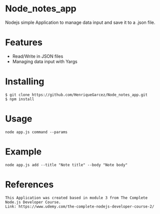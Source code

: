# Node_notes_app
 Nodejs simple Application to manage data input and save it to a .json file.
 #  Features
  - Read/Write in JSON files
  - Managing data input with Yargs
 #  Installing
    $ git clone https://github.com/HenriqueGarcez/Node_notes_app.git
    $ npm install
 #  Usage
    node app.js command --params
 #  Example
    node app.js add --title "Note title" --body "Note body"
 #  References
    This Application was created based in module 3 from The Complete Node.js Developer Course.
    Link: https://www.udemy.com/the-complete-nodejs-developer-course-2/
